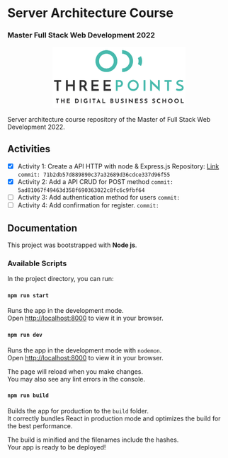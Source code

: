 # Server Architecture Course
### Master Full Stack Web Development 2022

<p align="center">
<img src="https://raw.githubusercontent.com/CyberIngeniero/React-Project-Master/main/public/LogoMaster.png" alt="LogoMaster" width="300"/>
</p>

Server architecture course repository of the Master of Full Stack Web Development 2022.

## Activities

- [x] Activity 1: Create a API HTTP with node & Express.js
Repository: [Link](https://github.com/CyberIngeniero/server_architecture_course)
`commit: 71b2db57d889890c37a32689d36cdce337d96f55`
- [X] Activity 2: Add a API CRUD for POST method
`commit: 5ad81067f49463d358f690363022c8fc6c9fbf64`
- [ ] Activity 3: Add authentication method for users
`commit: `
- [ ] Activity 4: Add confirmation for register.
`commit: `

## Documentation

This project was bootstrapped with **Node js**.

### Available Scripts

In the project directory, you can run:

#### `npm run start`

Runs the app in the development mode.\
Open [http://localhost:8000](http://localhost:8000) to view it in your browser.


#### `npm run dev`

Runs the app in the development mode with `nodemon`.\
Open [http://localhost:8000](http://localhost:8000) to view it in your browser.

The page will reload when you make changes.\
You may also see any lint errors in the console.

#### `npm run build`

Builds the app for production to the `build` folder.\
It correctly bundles React in production mode and optimizes the build for the best performance.

The build is minified and the filenames include the hashes.\
Your app is ready to be deployed!